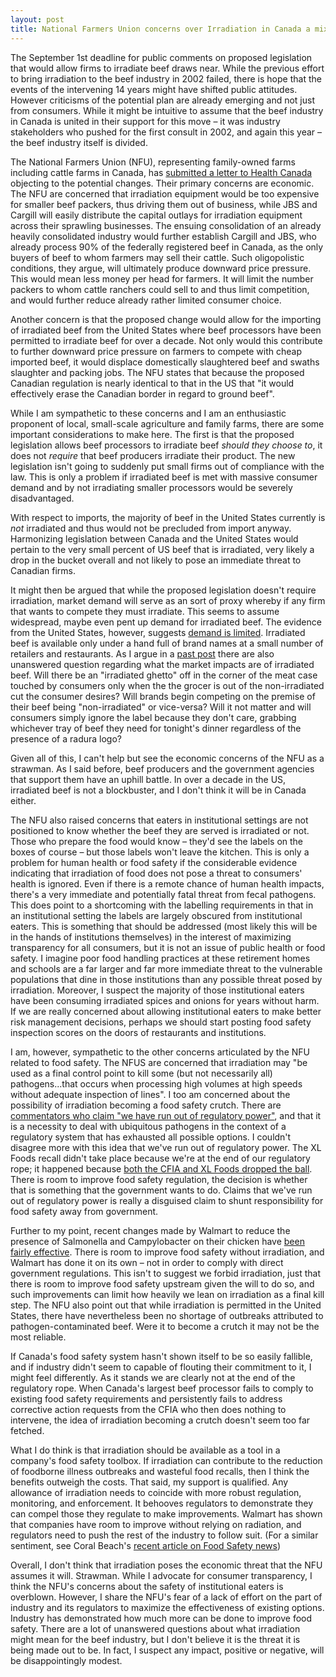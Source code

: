 ```yaml
---
layout: post
title: National Farmers Union concerns over Irradiation in Canada a mixed bag of strawmen and valid concerns
---
```

The September 1st deadline for public comments on proposed legislation that would allow firms to irradiate beef draws near. While the previous effort to bring irradiation to the beef industry in 2002 failed, there is hope that the events of the intervening 14 years might have shifted public attitudes. However criticisms of the potential plan are already emerging and not just from consumers. While it might be intuitive to assume that the beef industry in Canada is united in their support for this move – it was industry stakeholders who pushed for the first consult in 2002, and again this year – the beef industry itself is divided.

The National Farmers Union (NFU), representing family-owned farms including cattle farms in Canada, has [submitted a letter to Health Canada ](http://www.nfu.ca/policy/nfu-submission-ground-beef-irradiation) objecting to the potential changes. Their primary concerns are economic. The NFU are concerned that irradiation equipment would be too expensive for smaller beef packers, thus driving them out of business, while JBS and Cargill will easily distribute the capital outlays for irradiation equipment across their sprawling businesses. The ensuing consolidation of an already heavily consolidated industry would further establish Cargill and JBS, who already process 90% of the federally registered beef in Canada, as the only buyers of beef to whom farmers may sell their cattle. Such oligopolistic conditions, they argue, will ultimately produce downward price pressure. This would mean less money per head for farmers. It will limit the number packers to whom cattle ranchers could sell to and thus limit competition, and would further reduce already rather limited consumer choice.

Another concern is that the proposed change would allow for the importing of irradiated beef from the United States where beef processors have been permitted to irradiate beef for over a decade. Not only would this contribute to further downward price pressure on farmers to compete with cheap imported beef, it would displace domestically slaughtered beef and swaths slaughter and packing jobs. The NFU states that because the proposed Canadian regulation is nearly identical to that in the US that "it would effectively erase the Canadian border in regard to ground beef".

While I am sympathetic to these concerns and I am an enthusiastic proponent of local, small-scale agriculture and family farms, there are some important considerations to make here. The first is that the proposed legislation allows beef processors to irradiate beef *should they choose to*, it does not *require* that beef producers irradiate their product. The new legislation isn't going to suddenly put small firms out of compliance with the law. This is only a problem if irradiated beef is met with massive consumer demand and by not irradiating smaller processors would be severely disadvantaged.

With respect to imports, the majority of beef in the United States currently is *not* irradiated and thus would not be precluded from import anyway. Harmonizing legislation between Canada and the United States would pertain to the very small percent of US beef that is irradiated, very likely a drop in the bucket overall and not likely to pose an immediate threat to Canadian firms.

It might then be argued that while the proposed legislation doesn't require irradiation, market demand will serve as an sort of proxy whereby if any firm that wants to compete they must irradiate. This seems to assume widespread, maybe even pent up demand for irradiated beef. The evidence from the United States, however, suggests [demand is limited](http://ucce.ucdavis.edu/files/datastore/234-2467.pdf). Irradiated beef is available only under a hand full of brand names at a small number of retailers and restaurants. As I argue in a [past post](http://www.scottlougheed.com/2016/06/03/irradiation-may-not-harm-human-health-but-is-it-the-answer-we-need/) there are also unanswered question regarding what the market impacts are of irradiated beef. Will there be an "irradiated ghetto" off in the corner of the meat case touched by consumers only when the the grocer is out of the non-irradiated cut the consumer desires? Will brands begin competing on the premise of their beef being "non-irradiated" or vice-versa? Will it not matter and will consumers simply ignore the label because they don't care, grabbing whichever tray of beef they need for tonight's dinner regardless of the presence of a radura logo?

Given all of this, I can't help but see the economic concerns of the NFU as a strawman. As I said before, beef producers and the government agencies that support them have an uphill battle. In over a decade in the US, irradiated beef is not a blockbuster, and I don't think it will be in Canada either.

The NFU also raised concerns that eaters in institutional settings are not positioned to know whether the beef they are served is irradiated or not. Those who prepare the food would know – they'd see the labels on the boxes of course – but those labels won't leave the kitchen. This is only a problem for human health or food safety if the considerable evidence indicating that irradiation of food does not pose a threat to consumers' health is ignored. Even if there is a remote chance of human health impacts, there's a very immediate and potentially fatal threat from fecal pathogens. This does point to a shortcoming with the labelling requirements in that in an institutional setting the labels are largely obscured from institutional eaters. This is something that should be addressed (most likely this will be in the hands of institutions themselves) in the interest of maximizing transparency for all consumers, but it is not an issue of public health or food safety. I imagine poor food handling practices at these retirement homes and schools are a far larger and far more immediate threat to the vulnerable populations that dine in those institutions than any possible threat posed by irradiation. Moreover, I suspect the majority of those institutional eaters have been consuming irradiated spices and onions for years without harm. If we are really concerned about allowing institutional eaters to make better risk management decisions, perhaps we should start posting food safety inspection scores on the doors of restaurants and institutions.

I am, however, sympathetic to the other concerns articulated by the NFU related to food safety. The NFUS are concerned that irradiation may "be used as a final control point to kill some (but not necessarily all) pathogens...that occurs when processing high volumes at high speeds without adequate inspection of lines". I too am concerned about the possibility of irradiation becoming a food safety crutch. There are [commentators who claim "we have run out of regulatory power"](http://www.winnipegfreepress.com/opinion/analysis/food-irradiation----a-gift-horse-178326491.html), and that it is a necessity to deal with ubiquitous pathogens in the context of a regulatory system that has exhausted all possible options. I couldn't disagree more with this idea that we've run out of regulatory power. The XL Foods recall didn't take place because we're at the end of our regulatory rope; it happened because [both the CFIA and XL Foods dropped the ball](http://www.theglobeandmail.com/news/politics/lax-attitude-of-staff-inspectors-led-to-massive-beef-recall-probe-finds/article12363508/?cmpid=rss1). There is room to improve food safety regulation, the decision is whether that is something that the government wants to do. Claims that we've run out of regulatory power is really a disguised claim to shunt responsibility for food safety away from government.

Further to my point, recent changes made by Walmart to reduce the presence of Salmonella and Campylobacter on their chicken have [been fairly effective](http://www.foodsafetynews.com/2016/08/130453/). There is room to improve food safety without irradiation, and Walmart has done it on its own – not in order to comply with direct government regulations. This isn't to suggest we forbid irradiation, just that there is room to improve food safety upstream given the will to do so, and such improvements can limit how heavily we lean on irradiation as a final kill step. The NFU also point out that while irradiation is permitted in the United States, there have nevertheless been no shortage of outbreaks attributed to pathogen-contaminated beef. Were it to become a crutch it may not be the most reliable.

If Canada's food safety system  hasn't shown itself to be so easily fallible, and if industry didn't seem to capable of flouting their commitment to it, I might feel differently. As it stands we are clearly not at the end of the regulatory rope. When Canada's largest beef processor fails to comply to existing food safety requirements and persistently fails to address corrective action requests from the CFIA who then does nothing to intervene, the idea of irradiation becoming a crutch doesn't seem too far fetched.

What I do think is that irradiation should be available as a tool in a company's food safety toolbox. If irradiation can contribute to the reduction of foodborne illness outbreaks and wasteful food recalls, then I think the benefits outweigh the costs. That said, my support is qualified. Any allowance of irradiation needs to coincide with more robust regulation, monitoring, and enforcement. It behooves regulators to demonstrate they can compel those they regulate to make improvements. Walmart has shown that companies have room to improve without relying on radiation, and regulators need to push the rest of the industry to follow suit. (For a similar sentiment, see Coral Beach's [recent article on Food Safety news](http://www.foodsafetynews.com/2016/08/beach-beat-oh-canada-whats-the-beef-with-irradiated-beef/?utm_source=feedburner&utm_medium=feed&utm_campaign=Feed%3A+foodsafetynews%2FmRcs+%28Food+Safety+News%29#.V7w7TKMZPdQ))

Overall, I don't think that irradiation poses the economic threat that the NFU assumes it will. Strawman. While I advocate for consumer transparency, I think the NFU's concerns about the safety of institutional eaters is overblown. However, I share the NFU's  fear of a lack of effort on the part of industry and its regulators to maximize the effectiveness of existing options. Industry has demonstrated how much more can be done to improve food safety. There are a lot of unanswered questions about what irradiation might mean for the beef industry, but I don't believe it is the threat it is being made out to be. In fact, I suspect any impact, positive or negative, will be disappointingly modest.
